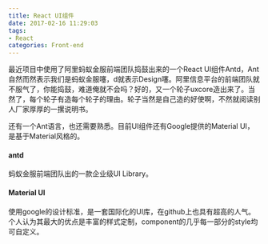 ```yaml
---
title: React UI组件
date: 2017-02-16 11:29:03
tags:
- React
categories: Front-end
---
```


最近项目中使用了阿里蚂蚁金服前端团队捣鼓出来的一个React UI组件Antd，Ant自然而然表示我们是蚂蚁金服噻，d就表示Design噻。阿里信息平台的前端团队就不服气了，你能捣鼓，难道俺就不会吗？好的，又一个轮子uxcore造出来了。当然了，每个轮子有造每个轮子的理由。轮子当然是自己造的好使啊，不然就阅读别人厂家厚厚的一摞说明书。

<!-- more -->

还有一个Ant语言，也还需要熟悉。目前UI组件还有Google提供的Material UI，是基于Material风格的。



#### antd

蚂蚁金服前端团队出的一款企业级UI Library。



#### Material UI

使用google的设计标准，是一套国际化的UI库，在github上也具有超高的人气。个人认为其最大的优点是丰富的样式定制，component的几乎每一部分的style均可自定义。









